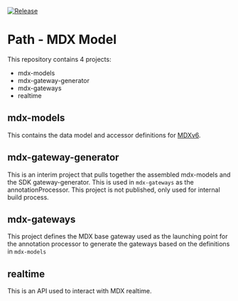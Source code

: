 [![Release](https://jitpack.io/v/mxenabled/path-mdx-model.svg)](https://jitpack.io/p/mxenabled/path-mdx-model)

# Path - MDX Model

This repository contains 4 projects:

* mdx-models
* mdx-gateway-generator
* mdx-gateways
* realtime

## mdx-models

This contains the data model and accessor definitions for [MDXv6](https://developer.mx.com/drafts/mdx/overview/#what-is-helios).

## mdx-gateway-generator

This is an interim project that pulls together the assembled mdx-models and the SDK gateway-generator. This is used in `mdx-gateways` as the annotationProcessor. This project is not published, only used for internal build process.

## mdx-gateways

This project defines the MDX base gateway used as the launching point for the annotation processor to generate the gateways based on the definitions in `mdx-models`

## realtime

This is an API used to interact with MDX realtime.
